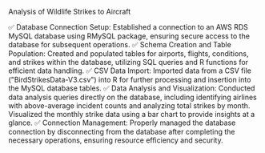 Analysis of Wildlife Strikes to Aircraft

✅️ Database Connection Setup: Established a connection to an AWS RDS MySQL database using RMySQL package, ensuring secure access to the database for subsequent operations.
✅️ Schema Creation and Table Population: Created and populated tables for airports, flights, conditions, and strikes within the database, utilizing SQL queries and R functions for efficient data handling.
✅️ CSV Data Import: Imported data from a CSV file ("BirdStrikesData-V3.csv") into R for further processing and insertion into the MySQL database tables.
✅️ Data Analysis and Visualization: Conducted data analysis queries directly on the database, including identifying airlines with above-average incident counts and analyzing total strikes by month. Visualized the monthly strike data using a bar chart to provide insights at a glance.
✅️ Connection Management: Properly managed the database connection by disconnecting from the database after completing the necessary operations, ensuring resource efficiency and security.
